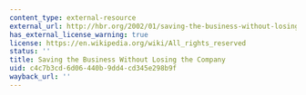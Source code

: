 ```yaml
---
content_type: external-resource
external_url: http://hbr.org/2002/01/saving-the-business-without-losing-the-company/
has_external_license_warning: true
license: https://en.wikipedia.org/wiki/All_rights_reserved
status: ''
title: Saving the Business Without Losing the Company
uid: c4c7b3cd-6d06-440b-9dd4-cd345e298b9f
wayback_url: ''
---
```

